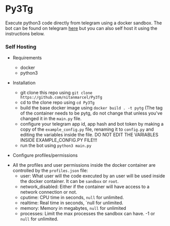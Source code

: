 # Py3Tg
Execute python3 code directly from telegram using a docker sandbox. The bot can be found on telegram [here](t.me/py3tg_bot) but you can also self host it using the instructions below.

### Self Hosting

* Requirements
  - docker
  - python3

* Installation
  - git clone this repo using `git clone https://github.com/nitanmarcel/Py3Tg`
  - cd to the clone repo using `cd Py3Tg`
  - build the base docker image using `docker build . -t pytg` (The tag of the container needs to be pytg, do not change that unless you've changed it in the `main.py` file.
  - configure your telegram app id, app hash and bot token by making a copy of the `example_config.py` file, renaming it to `config.py` and editing the variables inside the file. DO NOT EDIT THE VARIABLES INSIDE EXAMPLE_CONFIG.PY FILE!!!
  - run the bot using `python3 main.py`
  
* Configure profiles/permissions
- All the profiles and user permissions inside the docker container are controlled by the `profiles.json` file:
  - user: What user will the code executed by an user will be used inside the docker container. It can be `sandbox` or `root`.
  - network_disabled: Either if the container will have access to a network connection or not.
  - cputime: CPU time in seconds, `null` for unlimited.
  - realtime: Real time in seconds, `null for unlimited.
  - memory: Memory in megabytes, `null` for unlimited
  - processes: Limit the max processes the sandbox can have. -1 or `null` for unlimited.
